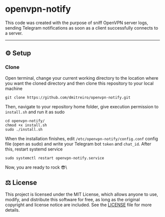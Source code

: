 # openvpn-notify
This code was created with the purpose of sniff OpenVPN server logs, sending Telegram notifications as soon as a client successfully connects to a server.

***

## :gear: Setup

### Clone

Open terminal, change your current working directory to the location where you want the cloned directory and then clone this repository to your local machine

```
git clone https://github.com/dmitreiro/openvpn-notify.git
```

Then, navigate to your repository home folder, give execution permission to `install.sh` and run it as sudo

```
cd openvpn-notify/
chmod +x install.sh
sudo ./install.sh
```

When the installation finishes, edit `/etc/openvpn-notify/config.conf` config file (open as sudo) and write your Telegram bot `token` and `chat_id`.
After this, restart systemd service

```
sudo systemctl restart openvpn-notify.service
```

Now, you are ready to rock :sunglasses:\

## :balance_scale: License

This project is licensed under the MIT License, which allows anyone to use, modify, and distribute this software for free, as long as the original copyright and license notice are included. See the [LICENSE](LICENSE) file for more details.